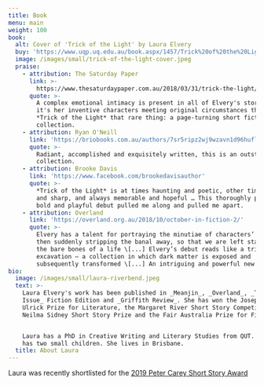 ```yaml
---
title: Book
menu: main
weight: 100
book:
  alt: Cover of 'Trick of the Light' by Laura Elvery
  buy: 'https://www.uqp.uq.edu.au/book.aspx/1457/Trick%20of%20the%20Light'
  image: /images/small/trick-of-the-light-cover.jpeg
  praise:
    - attribution: The Saturday Paper
      link: >-
        https://www.thesaturdaypaper.com.au/2018/03/31/trick-the-light/15218100005975
      quote: >-
        A complex emotional intimacy is present in all of Elvery's stories, but
        it's her inventive characters meeting original circumstances that makes
        *Trick of the Light* that rare thing: a page-turning short fiction
        collection.
    - attribution: Ryan O'Neill
      link: 'https://briobooks.com.au/authors/7sr5ripz2wj9wzavn1d96huflcnpl7'
      quote: >-
        Radiant, accomplished and exquisitely written, this is an outstanding
        collection.
    - attribution: Brooke Davis
      link: 'https://www.facebook.com/brookedavisauthor'
      quote: >-
        *Trick of the Light* is at times haunting and poetic, other times bright
        and sharp, and always memorable and hopeful … This thoroughly profound,
        bold and playful debut pulled me along and pulled me apart.
    - attribution: Overland
      link: 'https://overland.org.au/2018/10/october-in-fiction-2/'
      quote: >-
        Elvery has a talent for portraying the minutiae of characters’ lives and
        then suddenly stripping the banal away, so that we are left staring at
        the bare bones of a life \[...] Elvery’s debut reads like a triumph of
        excavation – a collection in which dark matter is exposed and
        subsequently transformed \[...] An intriguing and powerful new writer.
bio:
  image: /images/small/laura-riverbend.jpeg
  text: >-
    Laura Elvery's work has been published in _Meanjin_, _Overland_, _The Big
    Issue_ Fiction Edition and _Griffith Review_. She has won the Josephine
    Ulrick Prize for Literature, the Margaret River Short Story Competition, the
    Neilma Sidney Short Story Prize and the Fair Australia Prize for Fiction.


    Laura has a PhD in Creative Writing and Literary Studies from QUT. She also
    has two small children. She lives in Brisbane.
  title: About Laura
---
```

Laura was recently shortlisted for the [2019 Peter Carey Short Story Award](https://www.moorabool.vic.gov.au/residents/community/library-services)
